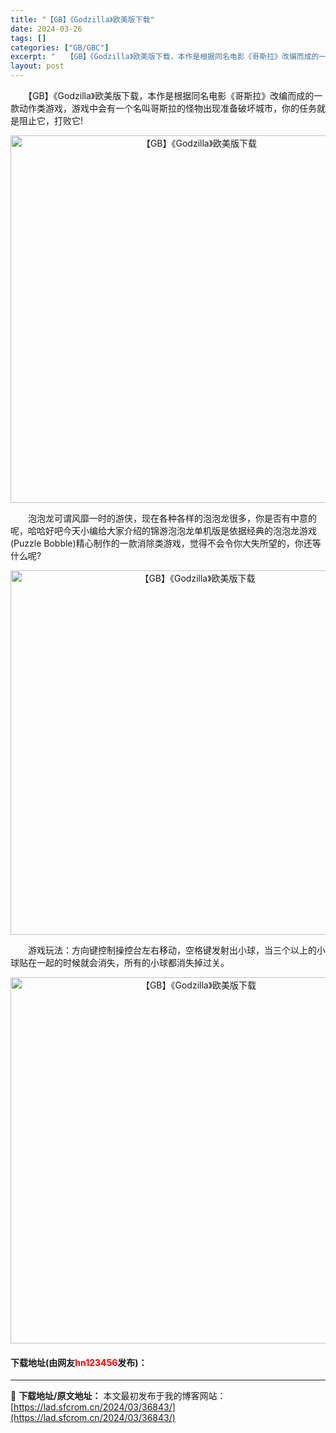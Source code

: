 ```yaml
---
title: "【GB】《Godzilla》欧美版下载"
date: 2024-03-26
tags: []
categories: ["GB/GBC"]
excerpt: "　　【GB】《Godzilla》欧美版下载，本作是根据同名电影《哥斯拉》改编而成的一款动作类游戏，游戏中会有一个名叫哥斯拉的怪物出现准备破坏城市，你的任务就是阻止它，打败它! 　　泡泡龙可谓风靡一时的游侠，现在各种各样的泡泡龙很多，你是否有中意的呢，哈哈好吧今天小编给大家介绍的锦游泡泡龙单机版是依据&hellip;"
layout: post
---
```


 <p>　　【GB】《Godzilla》欧美版下载，本作是根据同名电影《哥斯拉》改编而成的一款动作类游戏，游戏中会有一个名叫哥斯拉的怪物出现准备破坏城市，你的任务就是阻止它，打败它!</p> <p align="center"><img align="" border="0" src="https://lad.sfcrom.cn/wp-content/uploads/2024/03/20240326_6602804d8cfa4.png" width="588" alt="【GB】《Godzilla》欧美版下载" /></p> <p>　　泡泡龙可谓风靡一时的游侠，现在各种各样的泡泡龙很多，你是否有中意的呢，哈哈好吧今天小编给大家介绍的锦游泡泡龙单机版是依据经典的泡泡龙游戏(Puzzle Bobble)精心制作的一款消除类游戏，觉得不会令你大失所望的，你还等什么呢?</p> <p align="center"><img align="" border="0" src="https://lad.sfcrom.cn/wp-content/uploads/2024/03/20240326_6602804e3f2fa.png" width="583" alt="【GB】《Godzilla》欧美版下载" /></p> <p>　　游戏玩法：方向键控制操控台左右移动，空格键发射出小球，当三个以上的小球贴在一起的时候就会消失，所有的小球都消失掉过关。</p> <p align="center"><img align="" border="0" src="https://lad.sfcrom.cn/wp-content/uploads/2024/03/20240326_6602804f05407.png" width="586" alt="【GB】《Godzilla》欧美版下载" /></p> <p><h4>下载地址(由网友<font color="red">hn123456</font>发布)：</h4></p> 

---
📖 **下载地址/原文地址：** 本文最初发布于我的博客网站：[https://lad.sfcrom.cn/2024/03/36843/](https://lad.sfcrom.cn/2024/03/36843/)
